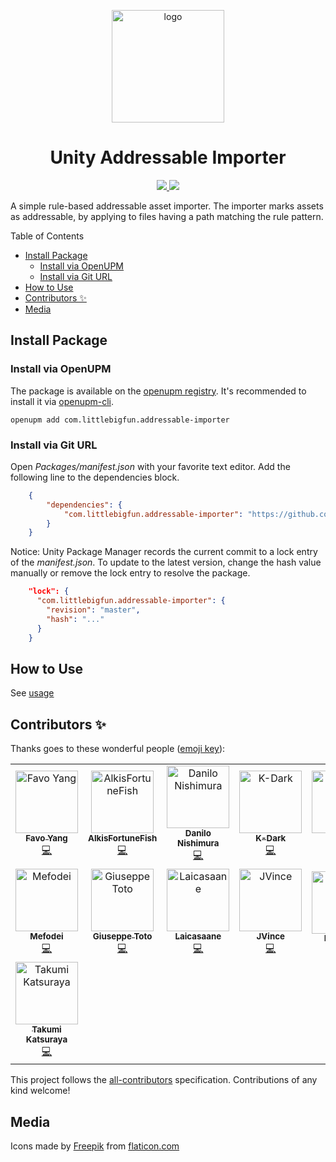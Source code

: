 <p align="center">
  <img width="180" src="https://raw.githubusercontent.com/favoyang/unity-addressable-importer/master/Media~/icon-512.png" alt="logo">
</p>
<h1 align="center">Unity Addressable Importer</h1>
<p align="center">
  <a href="https://openupm.com/packages/com.littlebigfun.addressable-importer/">
    <img src="https://img.shields.io/npm/v/com.littlebigfun.addressable-importer?label=openupm&amp;registry_uri=https://package.openupm.com" />
  </a>
  <a href="#contributors">
    <img src="https://img.shields.io/badge/all_contributors-4-orange.svg?style=flat-square"/>
  </a>
</p>

A simple rule-based addressable asset importer. The importer marks assets as addressable, by applying to files having a path matching the rule pattern.

Table of Contents

- [Install Package](#install-package)
  - [Install via OpenUPM](#install-via-openupm)
  - [Install via Git URL](#install-via-git-url)
- [How to Use](#how-to-use)
- [Contributors ✨](#contributors-)
- [Media](#media)

## Install Package

### Install via OpenUPM

The package is available on the [openupm registry](https://openupm.com). It's recommended to install it via [openupm-cli](https://github.com/openupm/openupm-cli).

```
openupm add com.littlebigfun.addressable-importer
```

### Install via Git URL

Open *Packages/manifest.json* with your favorite text editor. Add the following line to the dependencies block.

```json
    {
        "dependencies": {
            "com.littlebigfun.addressable-importer": "https://github.com/favoyang/unity-addressable-importer.git"
        }
    }
```

Notice: Unity Package Manager records the current commit to a lock entry of the *manifest.json*. To update to the latest version, change the hash value manually or remove the lock entry to resolve the package.

```json
    "lock": {
      "com.littlebigfun.addressable-importer": {
        "revision": "master",
        "hash": "..."
      }
    }
```

## How to Use

See [usage](./Documentation~/AddressableImporter.md)

## Contributors ✨

Thanks goes to these wonderful people ([emoji key](https://allcontributors.org/docs/en/emoji-key)):

<!-- ALL-CONTRIBUTORS-LIST:START - Do not remove or modify this section -->
<!-- prettier-ignore-start -->
<!-- markdownlint-disable -->
<table>
  <tbody>
    <tr>
      <td align="center"><a href="http://littlebigfun.com"><img src="https://avatars2.githubusercontent.com/u/125390?v=4?s=100" width="100px;" alt="Favo Yang"/><br /><sub><b>Favo Yang</b></sub></a><br /><a href="https://github.com/favoyang/unity-addressable-importer/commits?author=favoyang" title="Code">💻</a></td>
      <td align="center"><a href="https://github.com/AlkisFortuneFish"><img src="https://avatars2.githubusercontent.com/u/43749706?v=4?s=100" width="100px;" alt="AlkisFortuneFish"/><br /><sub><b>AlkisFortuneFish</b></sub></a><br /><a href="https://github.com/favoyang/unity-addressable-importer/commits?author=AlkisFortuneFish" title="Code">💻</a></td>
      <td align="center"><a href="http://www.insanegames.com.br"><img src="https://avatars0.githubusercontent.com/u/2972924?v=4?s=100" width="100px;" alt="Danilo Nishimura"/><br /><sub><b>Danilo Nishimura</b></sub></a><br /><a href="https://github.com/favoyang/unity-addressable-importer/commits?author=danilonishi" title="Code">💻</a></td>
      <td align="center"><a href="https://github.com/K-Dark"><img src="https://avatars2.githubusercontent.com/u/44504098?v=4?s=100" width="100px;" alt="K-Dark"/><br /><sub><b>K-Dark</b></sub></a><br /><a href="https://github.com/favoyang/unity-addressable-importer/commits?author=K-Dark" title="Code">💻</a></td>
      <td align="center"><a href="http://www.cnblogs.com/tudas"><img src="https://avatars0.githubusercontent.com/u/1911170?v=4?s=100" width="100px;" alt="caochao"/><br /><sub><b>caochao</b></sub></a><br /><a href="https://github.com/favoyang/unity-addressable-importer/commits?author=caochao" title="Code">💻</a></td>
      <td align="center"><a href="https://light11.hatenadiary.com/"><img src="https://avatars0.githubusercontent.com/u/47441314?v=4?s=100" width="100px;" alt="Haruki Yano"/><br /><sub><b>Haruki Yano</b></sub></a><br /><a href="https://github.com/favoyang/unity-addressable-importer/commits?author=Haruma-K" title="Code">💻</a></td>
      <td align="center"><a href="http://www.fireboltgames.com"><img src="https://avatars3.githubusercontent.com/u/123872?v=4?s=100" width="100px;" alt="Edwin Lyons"/><br /><sub><b>Edwin Lyons</b></sub></a><br /><a href="https://github.com/favoyang/unity-addressable-importer/commits?author=eAi" title="Code">💻</a></td>
    </tr>
    <tr>
      <td align="center"><a href="http://greenbuttongames.com"><img src="https://avatars1.githubusercontent.com/u/7457166?v=4?s=100" width="100px;" alt="Mefodei"/><br /><sub><b>Mefodei</b></sub></a><br /><a href="https://github.com/favoyang/unity-addressable-importer/commits?author=Mefodei" title="Code">💻</a></td>
      <td align="center"><a href="http://giuseppetoto.it"><img src="https://avatars.githubusercontent.com/u/6715157?v=4?s=100" width="100px;" alt="Giuseppe Toto"/><br /><sub><b>Giuseppe Toto</b></sub></a><br /><a href="https://github.com/favoyang/unity-addressable-importer/commits?author=gtoto007" title="Code">💻</a></td>
      <td align="center"><a href="https://laicasaane.xyz"><img src="https://avatars.githubusercontent.com/u/1594982?v=4?s=100" width="100px;" alt="Laicasaane"/><br /><sub><b>Laicasaane</b></sub></a><br /><a href="https://github.com/favoyang/unity-addressable-importer/commits?author=laicasaane" title="Code">💻</a></td>
      <td align="center"><a href="https://github.com/JVinceW"><img src="https://avatars.githubusercontent.com/u/11038182?v=4?s=100" width="100px;" alt="JVince"/><br /><sub><b>JVince</b></sub></a><br /><a href="https://github.com/favoyang/unity-addressable-importer/commits?author=JVinceW" title="Code">💻</a></td>
      <td align="center"><a href="https://github.com/fantasyz"><img src="https://avatars.githubusercontent.com/u/3223242?v=4?s=100" width="100px;" alt="Nick Mok"/><br /><sub><b>Nick Mok</b></sub></a><br /><a href="https://github.com/favoyang/unity-addressable-importer/issues?q=author%3Afantasyz" title="Bug reports">🐛</a></td>
      <td align="center"><a href="https://github.com/KarolGu"><img src="https://avatars.githubusercontent.com/u/81965750?v=4?s=100" width="100px;" alt="KarolGu"/><br /><sub><b>KarolGu</b></sub></a><br /><a href="https://github.com/favoyang/unity-addressable-importer/issues?q=author%3AKarolGu" title="Bug reports">🐛</a></td>
      <td align="center"><a href="https://kotobank.ch/~vaartis"><img src="https://avatars.githubusercontent.com/u/14316128?v=4?s=100" width="100px;" alt="vaartis"/><br /><sub><b>vaartis</b></sub></a><br /><a href="https://github.com/favoyang/unity-addressable-importer/commits?author=vaartis" title="Code">💻</a></td>
    </tr>
    <tr>
      <td align="center"><a href="https://github.com/teck124"><img src="https://avatars.githubusercontent.com/u/21362117?v=4?s=100" width="100px;" alt="Takumi Katsuraya"/><br /><sub><b>Takumi Katsuraya</b></sub></a><br /><a href="https://github.com/favoyang/unity-addressable-importer/commits?author=teck124" title="Code">💻</a></td>
    </tr>
  </tbody>
  <tfoot>
    
  </tfoot>
</table>

<!-- markdownlint-restore -->
<!-- prettier-ignore-end -->

<!-- ALL-CONTRIBUTORS-LIST:END -->

This project follows the [all-contributors](https://github.com/all-contributors/all-contributors) specification. Contributions of any kind welcome!

## Media

Icons made by [Freepik](https://www.flaticon.com/authors/freepik) from [flaticon.com](http://www.flaticon.com)
